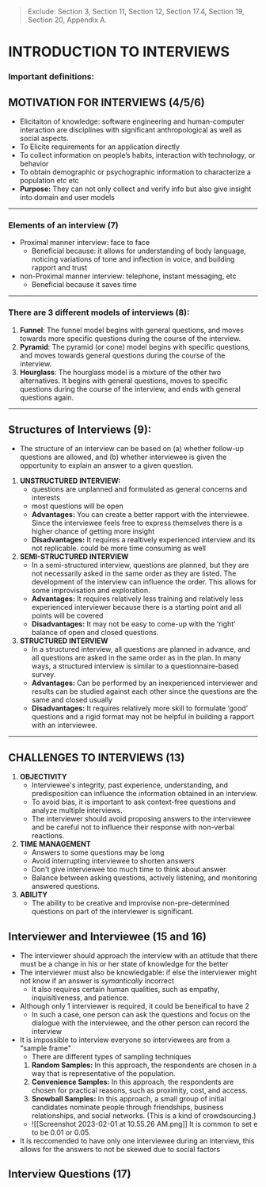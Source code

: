 > Exclude: Section 3, Section 11, Section 12, Section 17.4, Section 19, Section 20, Appendix A.

# INTRODUCTION TO INTERVIEWS
### Important definitions: 
## MOTIVATION FOR INTERVIEWS (4/5/6)
- Elicitaiton of knowledge: software engineering and human-computer interaction are disciplines with significant anthropological as well as social aspects.
- To Elicite requirements for an application directly 
- To collect information on people’s habits, interaction with technology, or behavior
- To obtain demographic or psychographic information to characterize a population etc etc
- **Purpose:** They can not only collect and verify info but also give insight into domain and user models 
---
### Elements of an interview (7)
- Proximal manner interview: face to face
	- Beneficial because: it allows for understanding of body language, noticing variations of tone and inflection in voice, and building rapport and trust
- non-Proximal manner interview: telephone, instant messaging, etc 
	- Beneficial because it saves time 
---
### There are 3 different models of interviews (8):
1. **Funnel**: The funnel model begins with general questions, and moves towards more specific questions during the course of the interview.
3. **Pyramid**: The pyramid (or cone) model begins with specific questions, and moves towards general questions during the course of the interview.
4. **Hourglass**: The hourglass model is a mixture of the other two alternatives. It begins with general questions, moves to specific questions during the course of the interview, and ends with general questions again.
---
## Structures of Interviews (9):
- The structure of an interview can be based on (a) whether follow-up questions are allowed, and (b) whether interviewee is given the opportunity to explain an answer to a given question.
1. **UNSTRUCTURED INTERVIEW:** 
	- questions are unplanned and formulated as general concerns and interests
	- most questions will be open
	- **Advantages:** You can create a better rapport with the interviewee. Since the interviewee feels free to express themselves there is a higher chance of getting more insight 
	- **Disadvantages:** It requires a realtively experienced interview and its not replicable. could be more time consuming as well 
2. **SEMI-STRUCTURED INTERVIEW**
	- In a semi-structured interview, questions are planned, but they are not necessarily asked in the same order as they are listed. The development of the interview can influence the order. This allows for some improvisation and exploration. 
	- **Advantages:** It requires relatively less training and relatively less experienced interviewer because there is a starting point and all points will be covered 
	-  **Disadvantages:** It may not be easy to come-up with the ‘right’ balance of open and closed questions.
3. **STRUCTURED INTERVIEW**
	- In a structured interview, all questions are planned in advance, and all questions are asked in the same order as in the plan. In many ways, a structured interview is similar to a questionnaire-based survey.
	- **Advantages:** Can be performed by an inexperienced interviewer and results can be studied against each other since the questions are the same and closed usually
	- **Disadvantages:** It requires relatively more skill to formulate ‘good’ questions and a rigid format may not be helpful in building a rapport with an interviewee.
---
## CHALLENGES TO INTERVIEWS (13)
1. **OBJECTIVITY**
	- Interviewee's integrity, past experience, understanding, and predisposition can influence the information obtained in an interview.
	-  To avoid bias, it is important to ask context-free questions and analyze multiple interviews.
	-  The interviewer should avoid proposing answers to the interviewee and be careful not to influence their response with non-verbal reactions.
1. **TIME MANAGEMENT**
	- Answers to some questions may be long
	-  Avoid interrupting interviewee to shorten answers
	-  Don't give interviewee too much time to think about answer
	-  Balance between asking questions, actively listening, and monitoring answered questions.
1. **ABILITY**
	- The ability to be creative and improvise non-pre-determined questions on part of the interviewer is significant.
## Interviewer and Interviewee (15 and 16)
- The interviewer should approach the interview with an attitude that there must be a change in his or her state of knowledge for the better
- The interviewer must also be knowledgable: if else the interviewer might not know if an answer is *symantically* incorrect
	- It also requires certain human qualities, such as empathy, inquisitiveness, and patience.
- Although only 1 interviewer is required, it could be beneifical to have 2 
	- In such a case, one person can ask the questions and focus on the dialogue with the interviewee, and the other person can record the interview
- It is impossible to interview everyone so interviewees are from a "sample frame"
	- There are different types of sampling techniques
	1. **Random Samples:** In this approach, the respondents are chosen in a way that is representative of the population.
	2. **Convenience Samples:** In this approach, the respondents are chosen for practical reasons, such as proximity, cost, and access.
	3. **Snowball Samples:** In this approach, a small group of initial candidates nominate people through friendships, business relationships, and social networks. (This is a kind of crowdsourcing.)
	- ![[Screenshot 2023-02-01 at 10.55.26 AM.png]] It is common to set e to be 0.01 or 0.05.
- It is reccomended to have only one interviewee during an interview, this allows for the answers to not be skewed due to social factors
## Interview Questions (17) 
